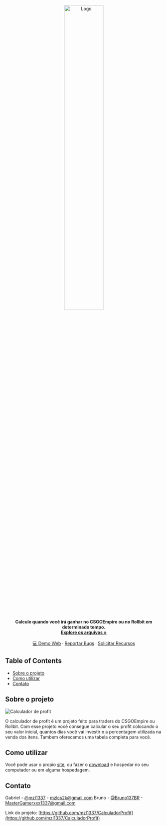 
<!-- PROJECT LOGO -->
<br />
<p align="center">
  <a href="https://github.com/othneildrew/Best-README-Template">
    <img src="https://i.imgur.com/F8NsFsW.png" alt="Logo" width="50%">
  </a>

  <p align="center">
  <b>Calcule quando você irá ganhar no CSGOEmpire ou no Rollbit em determinado tempo.</b>
    <br />
    <a href="https://github.com/mzl1337/CalculadorProfit"><strong>Explore os arquivos »</strong></a>
    <br />
    <br />
    <a href="https://mzl1337.github.io/">💻 Demo Web</a>
    ·
    <a href="https://github.com/mzl1337/CalculadorProfit/issues">Reportar Bugs</a>
    ·
    <a href="https://github.com/mzl1337/CalculadorProfit/issues">Solicitar Recursos</a>
  </p>
</p>



<!-- TABLE OF CONTENTS -->
## Table of Contents

* [Sobre o projeto](#sobre-o-projeto)
* [Como utilizar](#como-utilizar)
* [Contato](#contato)



<!-- ABOUT THE PROJECT -->
## Sobre o projeto

![Calculador de profit](https://i.imgur.com/3HruntZ.png])

O calculador de profit é um projeto feito para traders do CSGOEmpire ou Rollbit. Com esse projeto você consegue calcular o seu profit colocando o seu valor inicial, quantos dias você vai investir e a porcentagem utilizada na venda dos itens. Tambem oferecemos uma tabela completa para você.


<!-- GETTING STARTED -->
## Como utilizar

Você pode usar o propio <a href="https://mzl1337.github.io/">site</a>, ou fazer o <a href="https://github.com/mzl1337/CalculadorProfit/archive/master.zip">download</a> e hospedar no seu computador ou em alguma hospedagem.


<!-- CONTACT -->
## Contato

Gabriel - [@mzl1337](https://twitter.com/mzl1337) - mzlcs2k@gmail.com
Bruno - [@Bruno137BR](https://twitter.com/Bruno137BR) - MasterGamerxxx1337@gmail.com

Link do projeto: [https://github.com/mzl1337/CalculadorProfit](https://github.com/mzl1337/CalculadorProfit)



<!-- MARKDOWN LINKS & IMAGES -->
<!-- https://www.markdownguide.org/basic-syntax/#reference-style-links -->
[contributors-shield]: https://img.shields.io/github/contributors/othneildrew/Best-README-Template.svg?style=flat-square
[contributors-url]: https://github.com/othneildrew/Best-README-Template/graphs/contributors
[forks-shield]: https://img.shields.io/github/forks/othneildrew/Best-README-Template.svg?style=flat-square
[forks-url]: https://github.com/othneildrew/Best-README-Template/network/members
[stars-shield]: https://img.shields.io/github/stars/othneildrew/Best-README-Template.svg?style=flat-square
[stars-url]: https://github.com/othneildrew/Best-README-Template/stargazers
[issues-shield]: https://img.shields.io/github/issues/othneildrew/Best-README-Template.svg?style=flat-square
[issues-url]: https://github.com/othneildrew/Best-README-Template/issues
[license-shield]: https://img.shields.io/github/license/othneildrew/Best-README-Template.svg?style=flat-square
[license-url]: https://github.com/othneildrew/Best-README-Template/blob/master/LICENSE.txt
[linkedin-shield]: https://img.shields.io/badge/-LinkedIn-black.svg?style=flat-square&logo=linkedin&colorB=555
[linkedin-url]: https://linkedin.com/in/othneildrew
[product-screenshot]: images/screenshot.png
